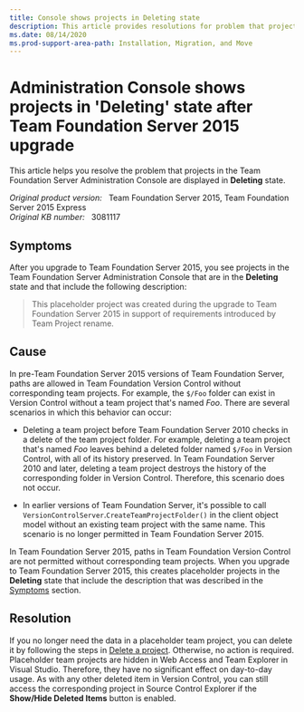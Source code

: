```yaml
---
title: Console shows projects in Deleting state
description: This article provides resolutions for problem that projects in the Team Foundation Server Administration Console are displayed in Deleting state.
ms.date: 08/14/2020
ms.prod-support-area-path: Installation, Migration, and Move
---
```

# Administration Console shows projects in 'Deleting' state after Team Foundation Server 2015 upgrade

This article helps you resolve the problem that projects in the Team Foundation Server Administration Console are displayed in **Deleting** state.

_Original product version:_ &nbsp; Team Foundation Server 2015, Team Foundation Server 2015 Express  
_Original KB number:_ &nbsp; 3081117

## Symptoms

After you upgrade to Team Foundation Server 2015, you see projects in the Team Foundation Server Administration Console that are in the **Deleting** state and that include the following description:

> This placeholder project was created during the upgrade to Team Foundation Server 2015 in support of requirements introduced by Team Project rename.

## Cause

In pre-Team Foundation Server 2015 versions of Team Foundation Server, paths are allowed in Team Foundation Version Control without corresponding team projects. For example, the `$/Foo` folder can exist in Version Control without a team project that's named *Foo*. There are several scenarios in which this behavior can occur:

- Deleting a team project before Team Foundation Server 2010 checks in a delete of the team project folder. For example, deleting a team project that's named *Foo* leaves behind a deleted folder named `$/Foo` in Version Control, with all of its history preserved. In Team Foundation Server 2010 and later, deleting a team project destroys the history of the corresponding folder in Version Control. Therefore, this scenario does not occur.

- In earlier versions of Team Foundation Server, it's possible to call `VersionControlServer`.`CreateTeamProjectFolder()` in the client object model without an existing team project with the same name. This scenario is no longer permitted in Team Foundation Server 2015.

In Team Foundation Server 2015, paths in Team Foundation Version Control are not permitted without corresponding team projects. When you upgrade to Team Foundation Server 2015, this creates placeholder projects in the **Deleting** state that include the description that was described in the [Symptoms](#symptoms) section.

## Resolution

If you no longer need the data in a placeholder team project, you can delete it by following the steps in [Delete a project](/azure/devops/organizations/projects/delete-project). Otherwise, no action is required. Placeholder team projects are hidden in Web Access and Team Explorer in Visual Studio. Therefore, they have no significant effect on day-to-day usage. As with any other deleted item in Version Control, you can still access the corresponding project in Source Control Explorer if the **Show/Hide Deleted Items** button is enabled.
